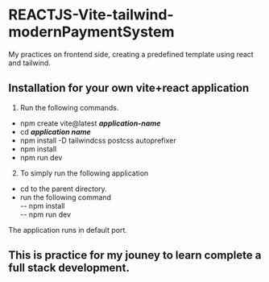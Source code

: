 # REACTJS-Vite-tailwind-modernPaymentSystem
My practices on frontend side, creating a predefined template using react and tailwind.

## Installation for your own vite+react application

1. Run the following commands. <br>
- npm create vite@latest <b><i>application-name</i></b>
- cd <b><i>application name</i></b>
- npm install -D tailwindcss postcss autoprefixer
- npm install
- npm run dev

2. To simply run the following application
- cd to the parent directory.
- run the following command  <br>
-- npm install <br>
-- npm run dev<br>

The application runs in default port.

## This is practice for my jouney to learn complete a full stack development.
